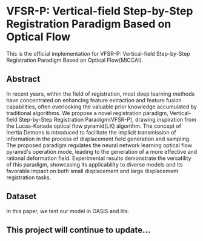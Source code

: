 # VFSR-P: Vertical-field Step-by-Step Registration Paradigm Based on Optical Flow
This is the official implementation for VFSR-P: Vertical-field Step-by-Step Registration Paradigm Based on Optical Flow(MICCAI).
## Abstract
In recent years, within the field of registration, most deep learning methods have concentrated on enhancing feature extraction and feature fusion capabilities, often overlooking the valuable prior knowledge accumulated by traditional algorithms. We propose a novel registration paradigm, Vertical-field Step-by-Step Registration Paradigm(VFSR-P), drawing inspiration from the Lucas-Kanade optical flow pyramid(LK) algorithm. The concept of Inertia Demons is introduced to facilitate the implicit transmission of information in the process of displacement field generation and sampling. The proposed paradigm regulates the neural network learning optical flow pyramid's operation mode, leading to the generation of a more effective and rational deformation field. Experimental results demonstrate the versatility of this paradigm, showcasing its applicability to diverse models and its favorable impact on both small displacement and large displacement registration tasks.
## Dataset
In this paper, we test our model in OASIS and lits.
## This project will continue to update…

